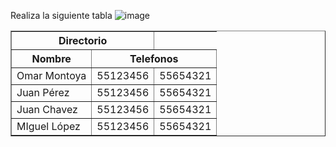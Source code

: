Realiza la siguiente tabla
![image](https://user-images.githubusercontent.com/91554777/169586934-f3e46432-cad2-4304-9f02-5e01f2ea2651.png)


<table border=1>
  <tr>
    <th colspan=2>Directorio</th>
  </tr>
  
  <tr>
    <th>Nombre</th>
    <th colspan=2>Telefonos</th>
  </tr>
  
  <tr>
    <td>Omar Montoya</td>
    <td>55123456</td>
    <td>55654321</td>
  </tr>
  
  <tr>
    <td>Juan Pérez</td>
    <td>55123456</td>
    <td>55654321</td>
  </tr>
  
   <tr>
    <td>Juan Chavez</td>
    <td>55123456</td>
    <td>55654321</td>
  </tr>
  
   <tr>
    <td>MIguel López</td>
    <td>55123456</td>
    <td>55654321</td>
  </tr>

